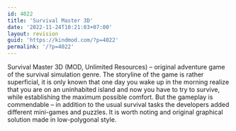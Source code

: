 ```yaml
---
id: 4022
title: 'Survival Master 3D'
date: '2022-11-24T10:21:03+07:00'
layout: revision
guid: 'https://kindmod.com/?p=4022'
permalink: '/?p=4022'
---
```


Survival Master 3D (MOD, Unlimited Resources) – original adventure game of the survival simulation genre. The storyline of the game is rather superficial, it is only known that one day you wake up in the morning realize that you are on an uninhabited island and now you have to try to survive, while establishing the maximum possible comfort. But the gameplay is commendable – in addition to the usual survival tasks the developers added different mini-games and puzzles. It is worth noting and original graphical solution made in low-polygonal style.